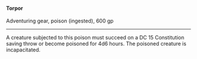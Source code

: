 #### Torpor

Adventuring gear, poison (ingested), 600 gp

---

A creature subjected to this poison must succeed on a DC 15 Constitution saving throw or become poisoned for 4d6 hours. The poisoned creature is incapacitated.